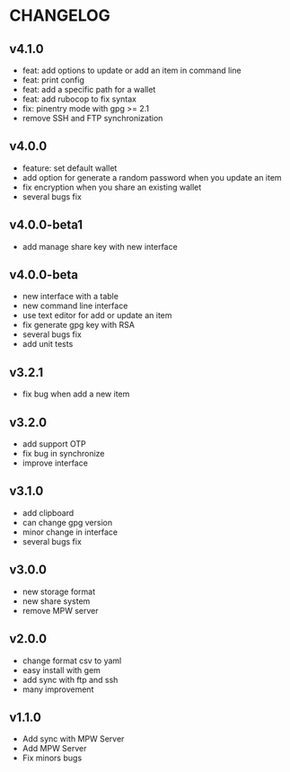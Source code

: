 # CHANGELOG
## v4.1.0

 * feat: add options to update or add an item in command line
 * feat: print config
 * feat: add a specific path for a wallet
 * feat: add rubocop to fix syntax
 * fix: pinentry mode with gpg >= 2.1
 * remove SSH and FTP synchronization

## v4.0.0

 * feature: set default wallet
 * add option for generate a random password when you update an item
 * fix encryption when you share an existing wallet
 * several bugs fix

## v4.0.0-beta1

 * add manage share key with new interface

## v4.0.0-beta

 * new interface with a table
 * new command line interface
 * use text editor for add or update an item
 * fix generate gpg key with RSA
 * several bugs fix
 * add unit tests

## v3.2.1

 * fix bug when add a new item

## v3.2.0

 * add support OTP
 * fix bug in synchronize
 * improve interface

## v3.1.0

 * add clipboard
 * can change gpg version
 * minor change in interface
 * several bugs fix

## v3.0.0

 * new storage format
 * new share system
 * remove MPW server

## v2.0.0

 * change format csv to yaml
 * easy install with gem
 * add sync with ftp and ssh
 * many improvement

## v1.1.0

 * Add sync with MPW Server
 * Add MPW Server
 * Fix minors bugs
